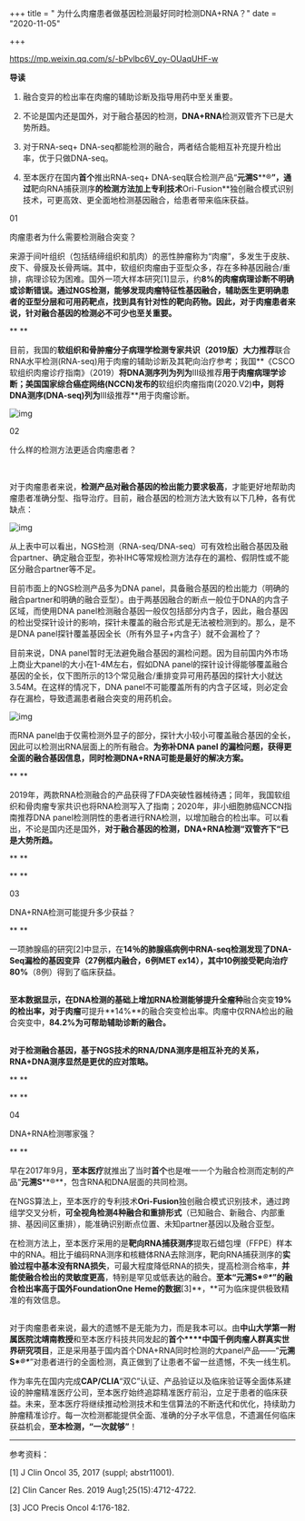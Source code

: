 +++
title = " 为什么肉瘤患者做基因检测最好同时检测DNA+RNA？"
date = "2020-11-05"

+++

https://mp.weixin.qq.com/s/-bPvlbc6V_oy-OUaqUHF-w

**导读**

1. 融合变异的检出率在肉瘤的辅助诊断及指导用药中至关重要。

2. 不论是国内还是国外，对于融合基因的检测，**DNA+RNA**检测双管齐下已是大势所趋。

3. 对于RNA-seq+ DNA-seq都能检测的融合，两者结合能相互补充提升检出率，优于只做DNA-seq。

4. 至本医疗在国内**首个**推出RNA-seq+ DNA-seq联合检测产品“**元溯S****®**”，通过**靶向RNA捕获测序**的检测方法加上专利技术**Ori-Fusion**独创融合模式识别技术，可更高效、更全面地检测基因融合，给患者带来临床获益。



01



肉瘤患者为什么需要检测融合突变？



来源于间叶组织（包括结缔组织和肌肉）的恶性肿瘤称为“肉瘤”，多发生于皮肤、皮下、骨膜及长骨两端。其中，软组织肉瘤由于亚型众多，存在多种基因融合/重排，病理诊较为困难。国外一项大样本研究[1]显示，约**8%**的肉瘤病理诊断不明确或诊断错误。通过NGS检测，能够发现肉瘤特征性基因融合，辅助医生更明确患者的亚型分层和可用药靶点，找到具有针对性的靶向药物。因此，**对于肉瘤患者来说，针对融合基因的检测必不可少也至关重要****。**

**
**

目前，我国的**软组织和骨肿瘤分子病理学检测专家共识（2019版）**大力**推荐**联合RNA水平检测(RNA-seq)用于肉瘤的辅助诊断及其靶向治疗参考；我国**《CSCO软组织肉瘤诊疗指南》（2019）**将DNA测序列为列为**Ⅲ级推荐**用于肉瘤病理学诊断；美国国家综合癌症网络(NCCN)发布的**软组织肉瘤指南(2020.V2)**中，则将DNA测序(DNA-seq)列为**Ⅲ级推荐**用于肉瘤诊断。



![img](https://mmbiz.qpic.cn/mmbiz_png/UAbtBMUV8KHiadibegtn7TaNZHh2alGZBKCOibqwr0OzFjxFf2m9uoM8y8VWNK9ibntJgbCoLmeIRjICiauibj6JrKOA/640?wx_fmt=png&tp=webp&wxfrom=5&wx_lazy=1&wx_co=1)







02



什么样的检测方法更适合肉瘤患者？

​              

对于肉瘤患者来说，**检测产品对融合基因的检出能力要求极高**，才能更好地帮助肉瘤患者准确分型、指导治疗。目前，融合基因的检测方法大致有以下几种，各有优缺点：



![img](https://mmbiz.qpic.cn/mmbiz_png/UAbtBMUV8KHiadibegtn7TaNZHh2alGZBKrZVZbQGlyhpqJWIIFYR4kXyEdaqtib1aXCnuxz5aN3WC6EePM9S7Yrw/640?wx_fmt=png&tp=webp&wxfrom=5&wx_lazy=1&wx_co=1)





从上表中可以看出，NGS检测（RNA-seq/DNA-seq）可有效检出融合基因及融合partner、确定融合亚型，弥补IHC等常规检测方法存在的漏检、假阴性或不能区分融合partner等不足。



目前市面上的NGS检测产品多为DNA panel，具备融合基因的检出能力（明确的融合partner和明确的融合亚型）。由于两基因融合的断点一般位于DNA的内含子区域，而使用DNA panel检测融合基因一般仅包括部分内含子，因此，融合基因的检出受探针设计的影响，探针未覆盖的融合形式是无法被检测到的。那么，是不是DNA panel探针覆盖基因全长（所有外显子+内含子）就不会漏检了？



目前来说，DNA panel暂时无法避免融合基因的漏检问题。因为目前国内外市场上商业大panel的大小在1-4M左右，假如DNA panel的探针设计得能够覆盖融合基因的全长，仅下图所示的13个常见融合/重排变异可用药基因的探针大小就达3.54M。在这样的情况下，DNA panel不可能覆盖所有的内含子区域，则必定会存在漏检，导致遗漏患者融合突变的用药机会。





![img](https://mmbiz.qpic.cn/mmbiz_png/UAbtBMUV8KHiadibegtn7TaNZHh2alGZBK6H6PD1jORsLwrOBPvpyDLXhYoMibp8SRhyF5j3Kmibea9c5h3srOVpdQ/640?wx_fmt=png&tp=webp&wxfrom=5&wx_lazy=1&wx_co=1)





而RNA panel由于仅需检测外显子的部分，探针大小较小可覆盖融合基因的全长，因此可以检测出RNA层面上的所有融合。**为弥补DNA panel 的漏检问题，获得更全面的融合基因信息，同时检测DNA+RNA可能是最好的解决方案。**

**
**

2019年，两款RNA检测融合的产品获得了FDA突破性器械待遇；同年，我国软组织和骨肉瘤专家共识也将RNA检测写入了指南；2020年，非小细胞肺癌NCCN指南推荐DNA panel检测阴性的患者进行RNA检测，以增加融合的检出率。可以看出，不论是国内还是国外，**对于融合基因的检测，DNA+RNA检测“双管齐下“已是大势所趋。**

**
**

**
**

03



DNA+RNA检测可能提升多少获益？

**
**

一项肺腺癌的研究[2]中显示，在**14％**的肺腺癌病例中RNA-seq检测发现了DNA-Seq漏检的基因变异（27例框内融合，6例MET ex14），其中10例接受靶向治疗**80%**（8例）得到了临床获益。



![img](data:image/gif;base64,iVBORw0KGgoAAAANSUhEUgAAAAEAAAABCAYAAAAfFcSJAAAADUlEQVQImWNgYGBgAAAABQABh6FO1AAAAABJRU5ErkJggg==)





**至本数据显示，**在DNA检测的基础上增加RNA检测能够提升**全瘤种**融合突变**19%**的检出率，对于**肉瘤**可提升**14%**的融合突变检出率。肉瘤中仅RNA检出的融合突变中，**84.2%**为**可帮助辅助诊断的融合。**



![img](data:image/gif;base64,iVBORw0KGgoAAAANSUhEUgAAAAEAAAABCAYAAAAfFcSJAAAADUlEQVQImWNgYGBgAAAABQABh6FO1AAAAABJRU5ErkJggg==)

**对于检测融合基因，基于NGS技术的RNA/DNA测序是相互补充的关系， RNA+DNA测序显然是更优的应对策略。**

**
**

**
**

04



DNA+RNA检测哪家强？

**
**

早在2017年9月，**至本医疗**就推出了当时**首个**也是唯一一个为融合检测而定制的产品“**元溯S****®**，包含RNA和DNA层面的共同检测。



在NGS算法上，至本医疗的专利技术**Ori-Fusion**独创融合模式识别技术，通过跨组学交叉分析，**可全视角检测4种融合和重排形式**（已知融合、新融合、内部重排、基因间区重排），能准确识别断点位置、未知partner基因以及融合亚型。



在检测方法上，至本医疗采用的是**靶向RNA捕获测序**提取石蜡包埋（FFPE）样本中的RNA。相比于编码RNA测序和核糖体RNA去除测序，靶向RNA捕获测序的**实验过程中基本没有RNA损失**，可最大程度降低RNA的损失，提高检测合格率，**并能使融合检出的灵敏度更高**，特别是罕见或低表达的融合。**至本“元溯S\**®\**”的融合检出率高于国外FoundationOne Heme的数据**[3]**，**可为临床提供极致精准的有效信息。



![img](data:image/gif;base64,iVBORw0KGgoAAAANSUhEUgAAAAEAAAABCAYAAAAfFcSJAAAADUlEQVQImWNgYGBgAAAABQABh6FO1AAAAABJRU5ErkJggg==)





对于肉瘤患者来说，最大的遗憾不是无能为力，而是我本可以。由**中山大学第一附属医院沈靖南教授**和至本医疗科技共同发起的**首个****中国千例肉瘤人群真实世界研究项目**，正是采用基于国内首个DNA+RNA同时检测的大panel产品——“**元溯S\**®\****”对患者进行的全面检测，真正做到了让患者不留一丝遗憾，不失一线生机。



作为率先在国内完成**CAP/CLIA**“双C”认证、产品验证以及临床验证等全面体系建设的肿瘤精准医疗公司，至本医疗始终追踪精准医疗前沿，立足于患者的临床获益。未来，至本医疗将继续推动检测技术和生信算法的不断迭代和优化，持续助力肿瘤精准诊疗。每一次检测都能提供全面、准确的分子水平信息，不遗漏任何临床获益机会，**至本检测，“一次就够”**！

 



------



参考资料：

[1] J Clin Oncol 35, 2017 (suppl; abstr11001).

[2] Clin Cancer Res. 2019 Aug1;25(15):4712-4722.

[3] JCO Precis Oncol 4:176-182.